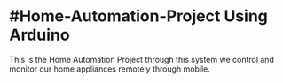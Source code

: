 # #Home-Automation-Project Using Arduino
This is the Home Automation Project through this system we control and monitor our home appliances remotely through mobile.

